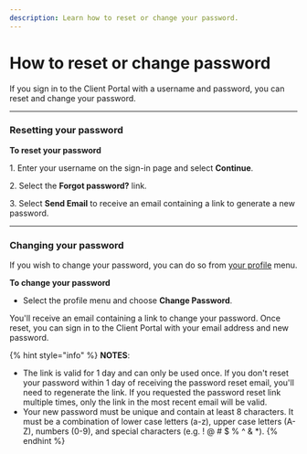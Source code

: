 ```yaml
---
description: Learn how to reset or change your password.
---
```


# How to reset or change password

If you sign in to the Client Portal with a username and password, you can reset and change your password.

***

### Resetting your password

**To reset your password**

1\. Enter your username on the sign-in page and select **Continue**.

2\. Select the **Forgot password?** link.

3\. Select **Send Email** to receive an email containing a link to generate a new password.

***

### Changing your password

If you wish to change your password, you can do so from [your profile](../../#your-profile-menu) menu.

**To change your password**

* Select the profile menu and choose **Change Password**.&#x20;

You'll receive an email containing a link to change your password. Once reset, you can sign in to the Client Portal with your email address and new password.



{% hint style="info" %}
**NOTES**:&#x20;

* The link is valid for 1 day and can only be used once. If you don't reset your password within 1 day of receiving the password reset email, you'll need to regenerate the link. If you requested the password reset link multiple times, only the link in the most recent email will be valid.
* Your new password must be unique and contain at least 8 characters. It must be a combination of lower case letters (a-z), upper case letters (A-Z), numbers (0-9), and special characters (e.g. ! @ # $ % ^ & \*).
{% endhint %}
